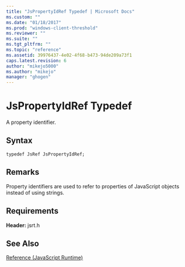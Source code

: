 ```yaml
---
title: "JsPropertyIdRef Typedef | Microsoft Docs"
ms.custom: ""
ms.date: "01/18/2017"
ms.prod: "windows-client-threshold"
ms.reviewer: ""
ms.suite: ""
ms.tgt_pltfrm: ""
ms.topic: "reference"
ms.assetid: 39976437-4e02-4f68-b473-94de209a73f1
caps.latest.revision: 6
author: "mikejo5000"
ms.author: "mikejo"
manager: "ghogen"
---
```

# JsPropertyIdRef Typedef
A property identifier.  
  
## Syntax  
  
```  
typedef JsRef JsPropertyIdRef;  
```  
  
## Remarks  
 Property identifiers are used to refer to properties of JavaScript objects instead of using strings.  
  
## Requirements  
 **Header:** jsrt.h  
  
## See Also  
 [Reference (JavaScript Runtime)](../chakra-hosting/reference-javascript-runtime.md)